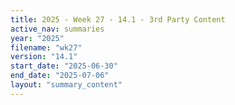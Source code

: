 ```yaml
---
title: 2025 - Week 27 - 14.1 - 3rd Party Content
active_nav: summaries
year: "2025"
filename: "wk27"
version: "14.1"
start_date: "2025-06-30"
end_date: "2025-07-06"
layout: "summary_content"
---
```

